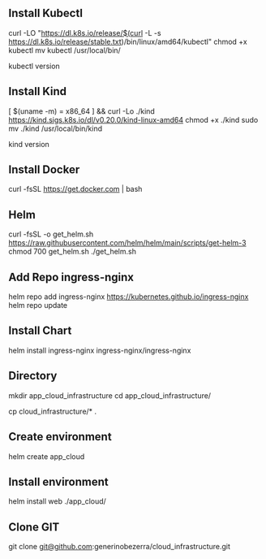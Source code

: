 ## Install Kubectl
curl -LO "https://dl.k8s.io/release/$(curl -L -s https://dl.k8s.io/release/stable.txt)/bin/linux/amd64/kubectl"
chmod +x kubectl
mv kubectl /usr/local/bin/

kubectl version

## Install Kind
[ $(uname -m) = x86_64 ] && curl -Lo ./kind https://kind.sigs.k8s.io/dl/v0.20.0/kind-linux-amd64
chmod +x ./kind
sudo mv ./kind /usr/local/bin/kind

kind version

## Install Docker
curl -fsSL https://get.docker.com | bash

## Helm
curl -fsSL -o get_helm.sh https://raw.githubusercontent.com/helm/helm/main/scripts/get-helm-3
chmod 700 get_helm.sh
./get_helm.sh

## Add Repo ingress-nginx
helm repo add ingress-nginx https://kubernetes.github.io/ingress-nginx
helm repo update

## Install Chart
helm install ingress-nginx ingress-nginx/ingress-nginx


## Directory
mkdir app_cloud_infrastructure
cd app_cloud_infrastructure/

cp cloud_infrastructure/* .

## Create environment
helm create app_cloud

## Install environment
helm install web ./app_cloud/


## Clone GIT
git clone git@github.com:generinobezerra/cloud_infrastructure.git

